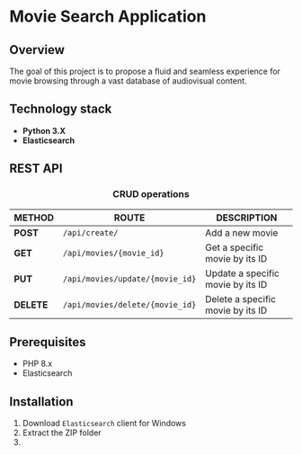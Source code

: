 # Movie Search Application

## Overview

The goal of this project is to propose a fluid and seamless experience for movie browsing through a vast database of audiovisual content.

## Technology stack

- **Python 3.X**
- **Elasticsearch**

## REST API

<h3 style="text-align: center;">CRUD operations</h3>

| METHOD     | ROUTE                           | DESCRIPTION                       |
|------------|---------------------------------|-----------------------------------|
| **POST**   | `/api/create/`                  | Add a new movie                   |
| **GET**    | `/api/movies/{movie_id}`        | Get a specific movie by its ID    |
| **PUT**    | `/api/movies/update/{movie_id}` | Update a specific movie by its ID |
| **DELETE** | `/api/movies/delete/{movie_id}` | Delete a specific movie by its ID |


## Prerequisites

- PHP 8.x
- Elasticsearch

## Installation

1. Download `Elasticsearch` client for Windows
2. Extract the ZIP folder
3. 



